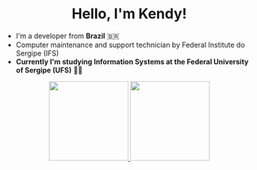 <h1 align="center"> Hello, I'm Kendy!</h1>

- I'm a developer from **Brazil** 🇧🇷
- Computer maintenance and support technician by Federal Institute do Sergipe (IFS)
- **Currently I'm studying Information Systems at the Federal University of Sergipe (UFS)** 👩‍🎓

<div align="center">
  <a href="https://github.com/Kendy619">
  <img height="160em" src="https://github-readme-stats.vercel.app/api?username=Kendy619&show_icons=true&theme=tokyonight&include_all_commits=true&count_private=true"/>
  <img height="160em" src="https://github-readme-stats.vercel.app/api/top-langs/?username=Kendy619&layout=compact&langs_count=7&theme=tokyonight"/>
</div>
